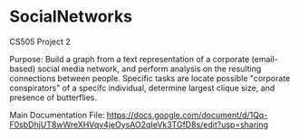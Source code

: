 # SocialNetworks
CS505 Project 2

Purpose: Build a graph from a text representation of a corporate (email-based) social media network, and perform analysis on the resulting connections between people. Specific tasks are locate possible "corporate conspirators" of a specifc individual, determine largest clique size, and presence of butterflies.

Main Documentation File: https://docs.google.com/document/d/1Qq-F0sbDhjUT8wWreXHVqv4jeOysAO2qIeVk3TGfD8s/edit?usp=sharing
